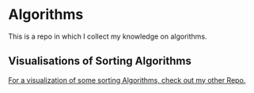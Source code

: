 # Algorithms

This is a repo in which I collect my knowledge on algorithms.

## Visualisations of Sorting Algorithms

[For a visualization of some sorting Algorithms, check out my other Repo.](https://github.com/DamianKoz/sorting_algorithms)
